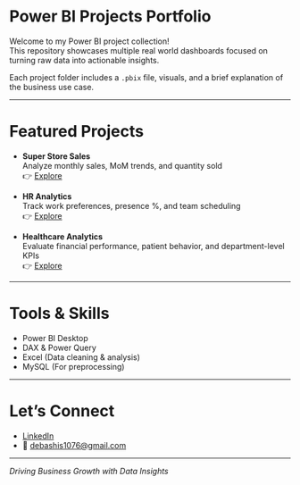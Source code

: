 # Power BI Projects Portfolio

Welcome to my Power BI project collection!  
This repository showcases multiple real world dashboards focused on turning raw data into actionable insights.

Each project folder includes a `.pbix` file, visuals, and a brief explanation of the business use case.

---

# Featured Projects

-  **Super Store Sales**  
  Analyze monthly sales, MoM trends, and quantity sold  
  👉 [Explore](https://github.com/Debasish-8714/Power-BI-Projects/tree/main/Super%20Store%20Sales)

-  **HR Analytics**  
  Track work preferences, presence %, and team scheduling  
  👉 [Explore](https://github.com/Debasish-8714/Power-BI-Projects/tree/main/HR%20Analytics)

-  **Healthcare Analytics**  
  Evaluate financial performance, patient behavior, and department-level KPIs  
  👉 [Explore](https://github.com/Debasish-8714/Power-BI-Projects/tree/main/Healthcare%20Analytics)

---

# Tools & Skills

- Power BI Desktop  
- DAX & Power Query  
- Excel (Data cleaning & analysis)  
- MySQL (For preprocessing)  

---

# Let’s Connect

- [LinkedIn](https://www.linkedin.com/in/debashis-dash/)  
- 📧 debashis1076@gmail.com

---

*Driving Business Growth with Data Insights*
